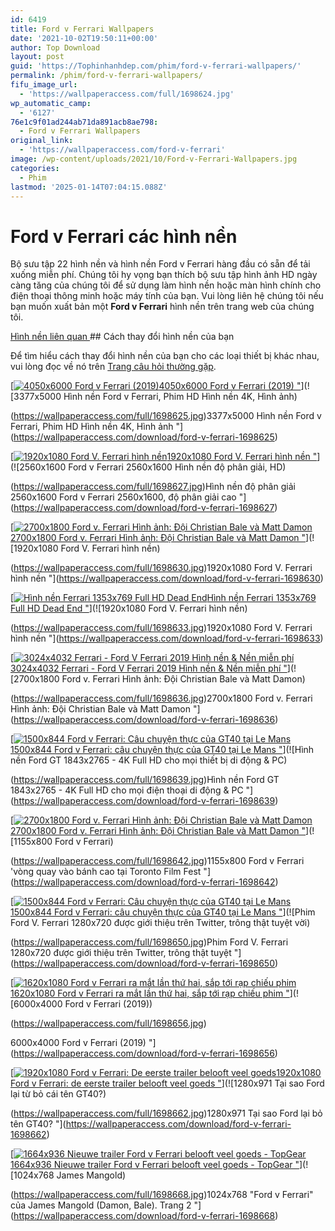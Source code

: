```yaml
---
id: 6419
title: Ford v Ferrari Wallpapers
date: '2021-10-02T19:50:11+00:00'
author: Top Download
layout: post
guid: 'https://Tophinhanhdep.com/phim/ford-v-ferrari-wallpapers/'
permalink: /phim/ford-v-ferrari-wallpapers/
fifu_image_url:
  - 'https://wallpaperaccess.com/full/1698624.jpg'
wp_automatic_camp:
  - '6127'
76e1c9f01ad244ab71da891acb8ae798:
  - Ford v Ferrari Wallpapers
original_link:
  - 'https://wallpaperaccess.com/ford-v-ferrari'
image: /wp-content/uploads/2021/10/Ford-v-Ferrari-Wallpapers.jpg
categories:
  - Phim
lastmod: '2025-01-14T07:04:15.088Z'
---
```

# Ford v Ferrari các hình nền

Bộ sưu tập 22 hình nền và hình nền Ford v Ferrari hàng đầu có sẵn để tải xuống miễn phí. Chúng tôi hy vọng bạn thích bộ sưu tập hình ảnh HD ngày càng tăng của chúng tôi để sử dụng làm hình nền hoặc màn hình chính cho điện thoại thông minh hoặc máy tính của bạn. Vui lòng liên hệ chúng tôi nếu bạn muốn xuất bản một **Ford v Ferrari** hình nền trên trang web của chúng tôi.

[Hình nền liên quan ](#related) ## Cách thay đổi hình nền của bạn

Để tìm hiểu cách thay đổi hình nền của bạn cho các loại thiết bị khác nhau, vui lòng đọc về nó trên [Trang câu hỏi thường gặp](https://tophinhanhdep.com/faq/).

  
[[![4050x6000 Ford v Ferrari (2019)](https://wallpaperaccess.com/full/1698624.jpg)4050x6000 Ford v Ferrari (2019) "](https://wallpaperaccess.com/download/ford-v-ferrari-1698624)](![3377x5000 Hình nền Ford v Ferrari, Phim HD Hình nền 4K, Hình ảnh)

(https://wallpaperaccess.com/full/1698625.jpg)3377x5000 Hình nền Ford v Ferrari, Phim HD Hình nền 4K, Hình ảnh "](https://wallpaperaccess.com/download/ford-v-ferrari-1698625)

[[![1920x1080 Ford V. Ferrari hình nền](https://wallpaperaccess.com/full/1698626.jpg)1920x1080 Ford V. Ferrari hình nền "](https://wallpaperaccess.com/download/ford-v-ferrari-1698626)](![2560x1600 Ford v Ferrari 2560x1600 Hình nền độ phân giải, HD)

(https://wallpaperaccess.com/full/1698627.jpg)Hình nền độ phân giải 2560x1600 Ford v Ferrari 2560x1600, độ phân giải cao "](https://wallpaperaccess.com/download/ford-v-ferrari-1698627)

[[![2700x1800 Ford v. Ferrari Hình ảnh: Đội Christian Bale và Matt Damon](https://wallpaperaccess.com/full/1698629.jpg)2700x1800 Ford v. Ferrari Hình ảnh: Đội Christian Bale và Matt Damon "](https://wallpaperaccess.com/download/ford-v-ferrari-1698629)](![1920x1080 Ford V. Ferrari hình nền)

(https://wallpaperaccess.com/full/1698630.jpg)1920x1080 Ford V. Ferrari hình nền "](https://wallpaperaccess.com/download/ford-v-ferrari-1698630)

[[![Hình nền Ferrari 1353x769 Full HD Dead End](https://wallpaperaccess.com/full/1698632.jpg)Hình nền Ferrari 1353x769 Full HD Dead End "](https://wallpaperaccess.com/download/ford-v-ferrari-1698632)](![1920x1080 Ford V. Ferrari hình nền)

(https://wallpaperaccess.com/full/1698633.jpg)1920x1080 Ford V. Ferrari hình nền "](https://wallpaperaccess.com/download/ford-v-ferrari-1698633)

[[![3024x4032 Ferrari - Ford V Ferrari 2019 Hình nền & Nền miễn phí](https://wallpaperaccess.com/full/1698634.jpg)3024x4032 Ferrari - Ford V Ferrari 2019 Hình nền &amp; Nền miễn phí "](https://wallpaperaccess.com/download/ford-v-ferrari-1698634)](![2700x1800 Ford v. Ferrari Hình ảnh: Đội Christian Bale và Matt Damon)

(https://wallpaperaccess.com/full/1698636.jpg)2700x1800 Ford v. Ferrari Hình ảnh: Đội Christian Bale và Matt Damon "](https://wallpaperaccess.com/download/ford-v-ferrari-1698636)

[[![1500x844 Ford v Ferrari: Câu chuyện thực của GT40 tại Le Mans](https://wallpaperaccess.com/full/1698637.jpg)1500x844 Ford v Ferrari: câu chuyện thực của GT40 tại Le Mans "](https://wallpaperaccess.com/download/ford-v-ferrari-1698637)](![Hình nền Ford GT 1843x2765 - 4K Full HD cho mọi thiết bị di động & PC)

(https://wallpaperaccess.com/full/1698639.jpg)Hình nền Ford GT 1843x2765 - 4K Full HD cho mọi điện thoại di động &amp; PC "](https://wallpaperaccess.com/download/ford-v-ferrari-1698639)

[[![2700x1800 Ford v. Ferrari Hình ảnh: Đội Christian Bale và Matt Damon](https://wallpaperaccess.com/full/1698641.jpg)2700x1800 Ford v. Ferrari Hình ảnh: Đội Christian Bale và Matt Damon "](https://wallpaperaccess.com/download/ford-v-ferrari-1698641)](![1155x800 Ford v Ferrari)

(https://wallpaperaccess.com/full/1698642.jpg)1155x800 Ford v Ferrari 'vòng quay vào bánh cao tại Toronto Film Fest "](https://wallpaperaccess.com/download/ford-v-ferrari-1698642)

[[![1500x844 Ford v Ferrari: Câu chuyện thực của GT40 tại Le Mans](https://wallpaperaccess.com/full/1698647.jpg)1500x844 Ford v Ferrari: câu chuyện thực của GT40 tại Le Mans "](https://wallpaperaccess.com/download/ford-v-ferrari-1698647)](![Phim Ford V. Ferrari 1280x720 được giới thiệu trên Twitter, trông thật tuyệt vời)

(https://wallpaperaccess.com/full/1698650.jpg)Phim Ford V. Ferrari 1280x720 được giới thiệu trên Twitter, trông thật tuyệt "](https://wallpaperaccess.com/download/ford-v-ferrari-1698650)

[[![1620x1080 Ford v Ferrari ra mắt lần thứ hai, sắp tới rạp chiếu phim](https://wallpaperaccess.com/full/1698652.jpg)1620x1080 Ford v Ferrari ra mắt lần thứ hai, sắp tới rạp chiếu phim "](https://wallpaperaccess.com/download/ford-v-ferrari-1698652)](![6000x4000 Ford v Ferrari (2019))

(https://wallpaperaccess.com/full/1698656.jpg)

6000x4000 Ford v Ferrari (2019) "](https://wallpaperaccess.com/download/ford-v-ferrari-1698656)

[[![1920x1080 Ford v Ferrari: De eerste trailer belooft veel goeds](https://wallpaperaccess.com/full/1698659.jpg)1920x1080 Ford v Ferrari: de eerste trailer belooft veel goeds "](https://wallpaperaccess.com/download/ford-v-ferrari-1698659)](![1280x971 Tại sao Ford lại từ bỏ cái tên GT40?)

(https://wallpaperaccess.com/full/1698662.jpg)1280x971 Tại sao Ford lại bỏ tên GT40? "](https://wallpaperaccess.com/download/ford-v-ferrari-1698662)

[[![1664x936 Nieuwe trailer Ford v Ferrari belooft veel goeds - TopGear](https://wallpaperaccess.com/full/1698663.jpg)1664x936 Nieuwe trailer Ford v Ferrari belooft veel goeds - TopGear "](https://wallpaperaccess.com/download/ford-v-ferrari-1698663)](![1024x768 James Mangold)

(https://wallpaperaccess.com/full/1698668.jpg)1024x768 "Ford v Ferrari" của James Mangold (Damon, Bale). Trang 2 "](https://wallpaperaccess.com/download/ford-v-ferrari-1698668)
